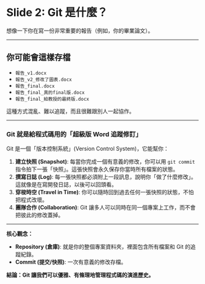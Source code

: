 # Slide 2: Git 是什麼？

想像一下你在寫一份非常重要的報告（例如，你的畢業論文）。

---

## 你可能會這樣存檔

- `報告_v1.docx`
- `報告_v2_修改了圖表.docx`
- `報告_final.docx`
- `報告_final_真的final版.docx`
- `報告_final_給教授的最終版.docx`

這種方式混亂、難以追蹤，而且很難跟別人一起協作。

---

### Git 就是給程式碼用的「超級版 Word 追蹤修訂」

Git 是一個「版本控制系統」(Version Control System)，它能幫你：

1. **建立快照 (Snapshot)**: 每當你完成一個有意義的修改，你可以用 `git commit` 指令拍下一張「快照」。這張快照會永久保存你當時所有檔案的狀態。
2. **撰寫日誌 (Log)**: 每一張快照都必須附上一段訊息，說明你「做了什麼修改」。這就像是在寫開發日誌，以後可以回頭看。
3. **穿梭時空 (Travel in Time)**: 你可以隨時回到過去任何一張快照的狀態，不怕把程式改壞。
4. **團隊合作 (Collaboration)**: Git 讓多人可以同時在同一個專案上工作，而不會把彼此的修改蓋掉。

---

**核心觀念：**

- **Repository (倉庫)**: 就是你的整個專案資料夾，裡面包含所有檔案和 Git 的追蹤紀錄。
- **Commit (提交/快照)**: 一次有意義的修改存檔。

**結論：Git 讓我們可以優雅、有條理地管理程式碼的演進歷史。**
